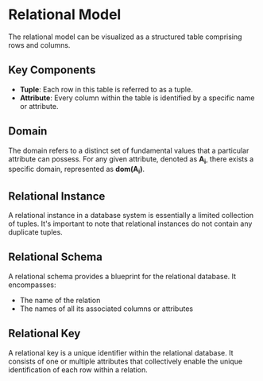 # Relational Model

The relational model can be visualized as a structured table comprising rows and columns. 

## Key Components

- **Tuple**: Each row in this table is referred to as a tuple.
- **Attribute**: Every column within the table is identified by a specific name or attribute.

## Domain

The domain refers to a distinct set of fundamental values that a particular attribute can possess. For any given attribute, denoted as **A<sub>i</sub>**, there exists a specific domain, represented as **dom(A<sub>i</sub>)**.

## Relational Instance

A relational instance in a database system is essentially a limited collection of tuples. It's important to note that relational instances do not contain any duplicate tuples.

## Relational Schema

A relational schema provides a blueprint for the relational database. It encompasses:
- The name of the relation
- The names of all its associated columns or attributes

## Relational Key

A relational key is a unique identifier within the relational database. It consists of one or multiple attributes that collectively enable the unique identification of each row within a relation.
